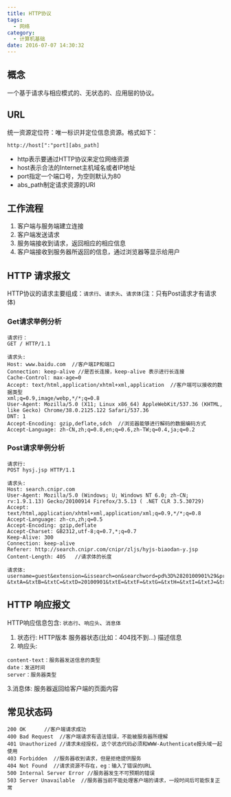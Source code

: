 ```yaml
---
title: HTTP协议
tags:
  - 网络
category:
  - 计算机基础
date: 2016-07-07 14:30:32
---
```



## 概念
一个基于请求与相应模式的、无状态的、应用层的协议。

## URL
统一资源定位符：唯一标识并定位信息资源。格式如下：
```
http://host[":"port][abs_path]
```
* http表示要通过HTTP协议来定位网络资源
* host表示合法的Internet主机域名或者IP地址
* port指定一个端口号，为空则默认为80
* abs_path制定请求资源的URI

## 工作流程
1. 客户端与服务端建立连接
2. 客户端发送请求
3. 服务端接收到请求，返回相应的相应信息
4. 客户端接收到服务器所返回的信息，通过浏览器等显示给用户

## HTTP 请求报文
HTTP协议的请求主要组成：`请求行`、`请求头`、`请求体`(注：只有Post请求才有请求体)

### Get请求举例分析
```
请求行：
GET / HTTP/1.1 

请求头:
Host: www.baidu.com  //客户端IP和端口
Connection: keep-alive //是否长连接，keep-alive 表示进行长连接
Cache-Control: max-age=0
Accept: text/html,application/xhtml+xml,application  //客户端可以接收的数据类型
xml;q=0.9,image/webp,*/*;q=0.8
User-Agent: Mozilla/5.0 (X11; Linux x86_64) AppleWebKit/537.36 (KHTML, like Gecko) Chrome/38.0.2125.122 Safari/537.36
DNT: 1
Accept-Encoding: gzip,deflate,sdch  //浏览器能够进行解码的数据编码方式
Accept-Language: zh-CN,zh;q=0.8,en;q=0.6,zh-TW;q=0.4,ja;q=0.2
```

### Post请求举例分析
```
请求行: 
POST hysj.jsp HTTP/1.1

请求头:
Host: search.cnipr.com
User-Agent: Mozilla/5.0 (Windows; U; Windows NT 6.0; zh-CN; rv:1.9.1.13) Gecko/20100914 Firefox/3.5.13 ( .NET CLR 3.5.30729)
Accept: text/html,application/xhtml+xml,application/xml;q=0.9,*/*;q=0.8
Accept-Language: zh-cn,zh;q=0.5
Accept-Encoding: gzip,deflate
Accept-Charset: GB2312,utf-8;q=0.7,*;q=0.7
Keep-Alive: 300
Connection: keep-alive
Referer: http://search.cnipr.com/cnipr/zljs/hyjs-biaodan-y.jsp
Content-Length: 405   //请求体的长度

请求体:
username=guest&extension=&issearch=on&searchword=pd%3D%2820100901%29&presearchword=&sortfield=RELEVANCE&sRecordNumber=&searchType=0&searchFrom=0&channelid=14%2C15%2C16&searchChannel=14%2C15%2C16&strdb=14&strdb=15&strdb=16&cizi=2&sortcolumn=RELEVANCE&R1=-&txtA=&txtB=&txtC=&txtD=20100901&txtE=&txtF=&txtG=&txtH=&txtI=&txtJ=&txtK=&txtL=&txtM=&txtN=&txtP=&txtQ=&txtR=&txtSearchWord=&Submit=%BC%EC%A1%A1%CB%F7
```
## HTTP 响应报文
HTTP响应信息包含: `状态行`、`响应头`、`消息体`
1. 状态行: HTTP版本 服务器状态(比如：404找不到...) 描述信息
2. 响应头:

```
content-text：服务器发送信息的类型
date：发送时间
server：服务器类型
```
3.消息体: 服务器返回给客户端的页面内容 
        
## 常见状态码
```
200 OK      //客户端请求成功
400 Bad Request  //客户端请求有语法错误，不能被服务器所理解
401 Unauthorized //请求未经授权，这个状态代码必须和WWW-Authenticate报头域一起使用 
403 Forbidden  //服务器收到请求，但是拒绝提供服务
404 Not Found  //请求资源不存在，eg：输入了错误的URL
500 Internal Server Error //服务器发生不可预期的错误
503 Server Unavailable  //服务器当前不能处理客户端的请求，一段时间后可能恢复正常
```



